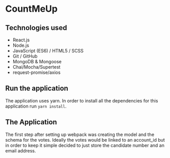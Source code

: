 # CountMeUp
## Technologies used
* React.js
* Node.js
* JavaScript (ES6) / HTML5 / SCSS
* Git / GitHub
* MongoDB & Mongoose
* Chai/Mocha/Supertest
* request-promise/axios


## Run the application 
The application uses yarn. In order to install all the dependencies for this application run `yarn install`.

## The Application
The first step after setting up webpack was creating the model and the schema for the votes. Ideally the votes would be linked to an account_id but in order to keep it simple decided to just store the candidate number and an email address. 
